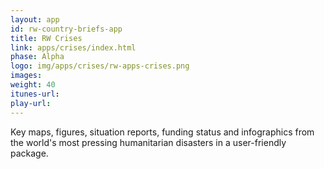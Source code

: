 ```yaml
---
layout: app
id: rw-country-briefs-app
title: RW Crises
link: apps/crises/index.html
phase: Alpha
logo: img/apps/crises/rw-apps-crises.png
images:
weight: 40
itunes-url:
play-url:
---
```


Key maps, figures, situation reports, funding status and infographics from the world's most pressing humanitarian disasters in a user-friendly package.
